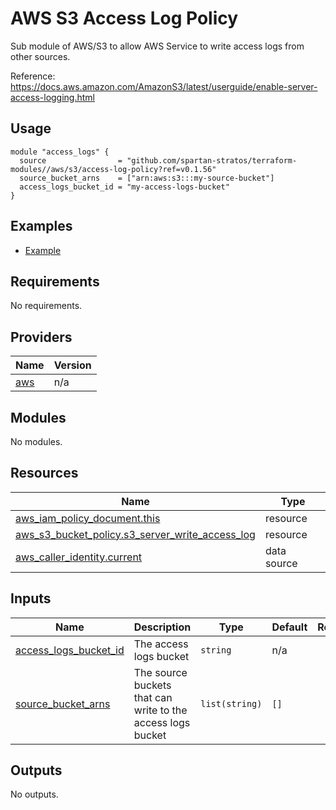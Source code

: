 # AWS S3 Access Log Policy

Sub module of AWS/S3 to allow AWS Service to write access logs from other sources.

Reference: https://docs.aws.amazon.com/AmazonS3/latest/userguide/enable-server-access-logging.html

## Usage

```hcl
module "access_logs" {
  source                = "github.com/spartan-stratos/terraform-modules//aws/s3/access-log-policy?ref=v0.1.56"
  source_bucket_arns    = ["arn:aws:s3:::my-source-bucket"]
  access_logs_bucket_id = "my-access-logs-bucket"
}
```

## Examples

- [Example](./examples/)


<!-- BEGIN_TF_DOCS -->
## Requirements

No requirements.

## Providers

| Name | Version |
|------|---------|
| <a name="provider_aws"></a> [aws](#provider\_aws) | n/a |

## Modules

No modules.

## Resources

| Name | Type |
|------|------|
| [aws_iam_policy_document.this](https://registry.terraform.io/providers/hashicorp/aws/latest/docs/resources/iam_policy_document) | resource |
| [aws_s3_bucket_policy.s3_server_write_access_log](https://registry.terraform.io/providers/hashicorp/aws/latest/docs/resources/s3_bucket_policy) | resource |
| [aws_caller_identity.current](https://registry.terraform.io/providers/hashicorp/aws/latest/docs/data-sources/caller_identity) | data source |

## Inputs

| Name | Description | Type | Default | Required |
|------|-------------|------|---------|:--------:|
| <a name="input_access_logs_bucket_id"></a> [access\_logs\_bucket\_id](#input\_access\_logs\_bucket\_id) | The access logs bucket | `string` | n/a | yes |
| <a name="input_source_bucket_arns"></a> [source\_bucket\_arns](#input\_source\_bucket\_arns) | The source buckets that can write to the access logs bucket | `list(string)` | `[]` | no |

## Outputs

No outputs.
<!-- END_TF_DOCS -->
